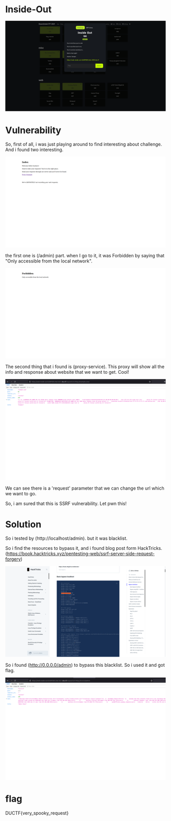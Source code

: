 # Inside-Out

![ctf](https://github.com/ComdeyOverFlow/DownUnder-CTF-2021/blob/main/Inside-Out/Screenshot%20from%202021-09-26%2022-33-52.png)

# Vulnerability
So, first of all, i was just playing around to find interesting about challenge. And i found two interesting.

![ctf](https://github.com/ComdeyOverFlow/DownUnder-CTF-2021/blob/main/Inside-Out/Screenshot%20from%202021-09-26%2022-20-20.png)

the first one is (/admin) part. when I go to it, it was Forbidden by saying that "Only accessible from the local network". 

![ctf](https://github.com/ComdeyOverFlow/DownUnder-CTF-2021/blob/main/Inside-Out/Screenshot%20from%202021-09-26%2022-20-43.png)


The second thing that i found is (proxy-service).  This proxy will show all the info and response about website that we want to get. Cool!

![ctf](https://github.com/ComdeyOverFlow/DownUnder-CTF-2021/blob/main/Inside-Out/Screenshot%20from%202021-09-26%2022-21-08.jpg)

We can see there is a 'request' parameter that we can change the url which we want to go. 

So, i am sured that this is SSRF vulnerability. Let pwn this!

# Solution

So i tested by (http://localhost/admin). but it was blacklist. 

So i find the resources to bypass it, and i found blog post form HackTricks. (https://book.hacktricks.xyz/pentesting-web/ssrf-server-side-request-forgery)

![ctf](https://github.com/ComdeyOverFlow/DownUnder-CTF-2021/blob/main/Inside-Out/Screenshot%20from%202021-09-26%2022-21-24.png)

So i found (http://0.0.0.0/admin) to bypass this blacklist. So i used it and got flag.

![ctf](https://github.com/ComdeyOverFlow/DownUnder-CTF-2021/blob/main/Inside-Out/Screenshot%20from%202021-09-26%2022-21-42.jpg)

# flag
DUCTF{very_spooky_request}
